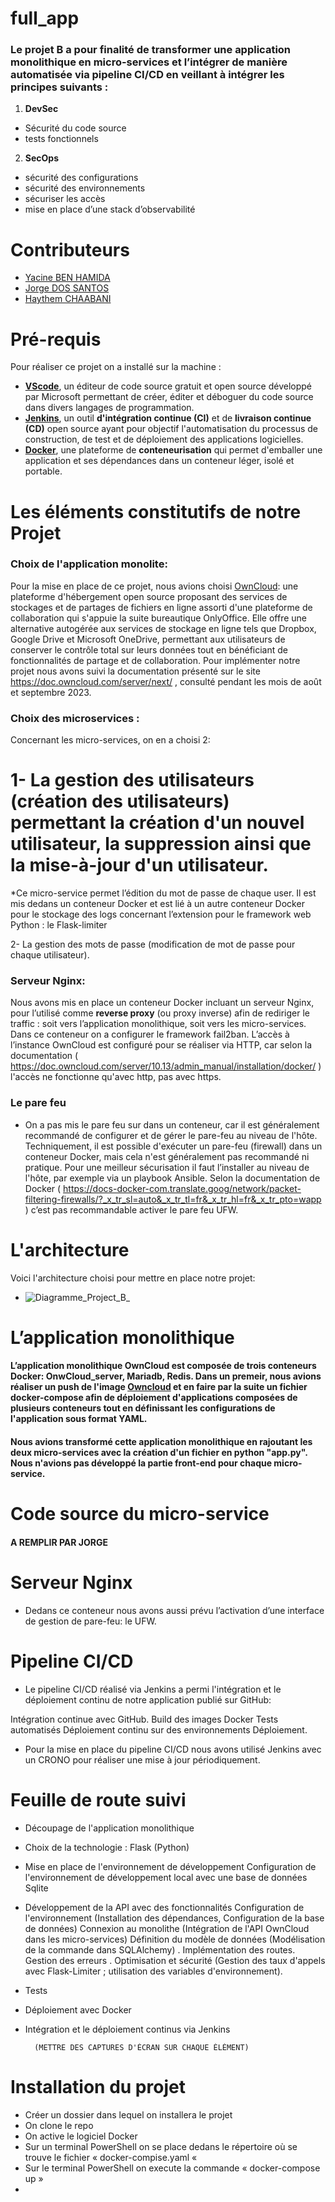 # full_app

### Le projet B a pour finalité de transformer une **application monolithique** en **micro-services** et l’intégrer de manière automatisée via **pipeline CI/CD** en veillant à intégrer les principes suivants :

1. **DevSec**
  * Sécurité du code source
  * tests fonctionnels
2. **SecOps**
  * sécurité des configurations
  * sécurité des environnements
  * sécuriser les accès
  * mise en place d’une stack d’observabilité

# Contributeurs
* [Yacine BEN HAMIDA](https://github.com/Yac19)
* [Jorge DOS SANTOS](https://github.com/Jrgds)
* [Haythem CHAABANI](https://github.com/HaythemCH69)


# Pré-requis
Pour réaliser ce projet on a installé sur la machine :
* **[VScode](https://code.visualstudio.com/)**, un éditeur de code source gratuit et open source développé par Microsoft permettant de créer, éditer et déboguer du code source dans divers langages de programmation.  
* **[Jenkins](https://www.jenkins.io/)**, un outil **d'intégration continue (CI)** et de **livraison continue (CD)** open source ayant pour objectif l'automatisation du processus de construction, de test et de déploiement des applications logicielles. 
* **[Docker](https://www.docker.com/)**, une plateforme de **conteneurisation** qui permet d'emballer une application et ses dépendances dans un conteneur léger, isolé et portable. 


# Les éléments constitutifs de notre Projet

### Choix de l'application monolite: 

Pour la mise en place de ce projet, nous avions choisi [OwnCloud](https://owncloud.com/): une plateforme d'hébergement open source proposant des services de stockages et de partages de fichiers en ligne assorti d'une plateforme de collaboration qui s'appuie la suite bureautique OnlyOffice. Elle offre une alternative autogérée aux services de stockage en ligne tels que Dropbox, Google Drive et Microsoft OneDrive, permettant aux utilisateurs de conserver le contrôle total sur leurs données tout en bénéficiant de fonctionnalités de partage et de collaboration.
Pour implémenter notre projet nous avons suivi la documentation présenté sur le site https://doc.owncloud.com/server/next/ , consulté pendant les mois de août et septembre 2023.

### Choix des microservices :

Concernant les micro-services, on en a choisi 2: 

# 1- La gestion des utilisateurs (création des utilisateurs) permettant la création d'un nouvel utilisateur, la suppression ainsi que la mise-à-jour d'un utilisateur.
*Ce micro-service permet l’édition du mot de passe de chaque user. Il est mis dedans un conteneur Docker et est lié à un autre conteneur Docker pour le stockage des logs concernant l’extension pour le framework web Python : le Flask-limiter

2- La gestion des mots de passe (modification de mot de passe pour chaque utilisateur).


### Serveur Nginx:
Nous avons mis en place un conteneur Docker incluant un serveur Nginx, pour l’utilisé comme **reverse proxy** (ou proxy inverse) afin de rediriger le traffic : soit vers l’application monolithique, soit vers les micro-services. Dans ce conteneur on a configurer le framework fail2ban. L’accès à l’instance OwnCloud est configuré pour se réaliser via HTTP, car selon la documentation ( https://doc.owncloud.com/server/10.13/admin_manual/installation/docker/ ) l'accès ne fonctionne qu'avec http, pas avec https. 


### Le pare feu
* On a pas mis le pare feu sur dans un conteneur, car  il est généralement recommandé de configurer et de gérer le pare-feu au niveau de l'hôte. Techniquement, il est possible d'exécuter un pare-feu (firewall) dans un conteneur Docker, mais cela n'est généralement pas recommandé ni pratique. Pour une meilleur sécurisation il faut l’installer au niveau de l'hôte, par exemple via un playbook Ansible. Selon la documentation de Docker ( https://docs-docker-com.translate.goog/network/packet-filtering-firewalls/?_x_tr_sl=auto&_x_tr_tl=fr&_x_tr_hl=fr&_x_tr_pto=wapp ) c’est pas recommandable activer le pare feu UFW. 



# L'architecture
Voici l'architecture choisi pour mettre en place notre projet:
  * ![Diagramme_Project_B_](https://github.com/Yac19/full_app/assets/133639660/c567d347-d5f3-4c01-9d95-d70f9497d18a)


# L’application monolithique 

#### L’application monolithique OwnCloud est composée de trois conteneurs Docker: OnwCloud_server, Mariadb, Redis. Dans un premeir, nous avions réaliser un push de l'image [Owncloud](https://hub.docker.com/r/owncloud/server/) et en faire par la suite un fichier docker-compose afin de déploiement d'applications composées de plusieurs conteneurs tout en définissant les configurations de l'application sous format YAML.  

#### Nous avions transformé cette application monolithique en rajoutant les deux micro-services avec la création d'un fichier en python "app.py". Nous n'avions pas développé la partie front-end pour chaque micro-service.

# Code source du micro-service

#### A REMPLIR PAR JORGE


# Serveur Nginx
  *  Dedans ce conteneur nous avons aussi prévu l’activation d’une interface de gestion de pare-feu: le UFW.


# Pipeline CI/CD

* Le pipeline CI/CD réalisé via Jenkins a permi l'intégration et le déploiement continu de notre application publié sur GitHub:

Intégration continue avec GitHub.
Build des images Docker
Tests automatisés
Déploiement continu sur des environnements
Déploiement.

* Pour la mise en place du pipeline CI/CD nous avons utilisé Jenkins avec un CRONO pour réaliser une mise à jour périodiquement.


# Feuille de route suivi
* Découpage de l'application monolithique
* Choix de la technologie : Flask (Python)
* Mise en place de l'environnement de développement
	Configuration de l'environnement de développement local avec une base de données Sqlite
* Développement de la API avec des fonctionnalités
	Configuration de l'environnement (Installation des dépendances, Configuration de la base de données)
	Connexion au monolithe (Intégration de l'API OwnCloud dans les micro-services)
	Définition du modèle de données (Modélisation de la commande dans SQLAlchemy) .
	Implémentation des routes.
	Gestion des erreurs .
	Optimisation et sécurité (Gestion des taux d'appels avec Flask-Limiter ; utilisation des variables d'environnement).
* Tests
* Déploiement avec Docker
* Intégration et le déploiement continus via Jenkins

		(METTRE DES CAPTURES D'ÉCRAN SUR CHAQUE ÉLÉMENT)


# Installation du projet
* Créer un dossier dans lequel on installera le projet
* On clone le repo
* On active le logiciel Docker
* Sur un terminal PowerShell on se place dedans le répertoire où se trouve le fichier « docker-compise.yaml « 
* Sur le terminal PowerShell on execute la commande « docker-compose up »
* 
